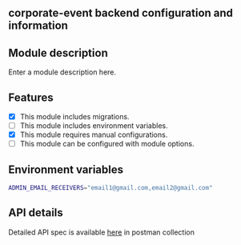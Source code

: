 ##  corporate-event backend configuration and information

## Module description

Enter a module description here.

## Features

- [x] This module includes migrations.
- [ ] This module includes environment variables.
- [x] This module requires manual configurations.
- [ ] This module can be configured with module options.

## Environment variables

```bash
ADMIN_EMAIL_RECEIVERS="email1@gmail.com,email2@gmail.com"
```


## API details

Detailed API spec is available [here](./event_module_collection.json) in postman collection
